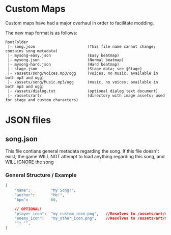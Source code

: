 # Custom Maps

Custom maps have had a major overhaul in order to facilitate modding.

The new map format is as follows:

```
RootFolder
 |- song.json						(This file name cannot change; contains song metadata)
 |- mysong-easy.json				(Easy beatmap)
 |- mysong.json						(Normal beatmap)
 |- mysong-hard.json				(Hard beatmap)
 |- stage.json						(Stage data; see §Stage)
 |- /assets/song/Voices.mp3/ogg		(voices, no music; available in both mp3 and ogg)
 |- /assets/song/Music.mp3/ogg		(music, no voices; available in both mp3 and ogg)
 |- /assets/dialog.txt				(optional dialog text document)
 |- /assets/art/					(directory with image assets; used for stage and custom characters)
```

# JSON files

## song.json

This file contians general metadata regarding the song. If this file doesn't exist, the game WILL NOT attempt to load anything regarding this song, and WILL IGNORE the song

### General Structure / Example

```json
[
	"name":			"My Song!",
	"author":		"Me!",
	"bpm":			60,

	// OPTIONAL!
	"player_icon":	"my_custom_icon.png",	//Resolves to /assets/art/my_custom_icon.png
	"enemy_icon": 	"my_other_icon.png",	//Resolves to /assets/art/my_other_icon.png
	"":	"",
]
```
